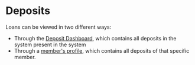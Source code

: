 # Deposits

Loans can be viewed in two different ways:
* Through the [Deposit Dashboard](Deposit-Dashboard.md), which contains all deposits in the system
present in the system
* Through a [member's profile](Member-Profiles.md), which contains all deposits of that specific member.

<seealso>
    <category ref="deposits">
        <a href="Deposit-Dashboard.md" />
        <a href="Creating-New-Deposit.md" />
    </category>
    <category ref="uh">
        <a href="Admin.md" />
        <a href="Authenticating-Logging-In.md" />
        <a href="Loans.md" />
        <a href="Profiles.md" />
    </category>
    <category ref="ds">
        <a href="Naming.md" />
        <a href="Comments.md" />
        <a href="Code-Style.md" />
        <a href="Git-Commit-Messages.md" />
        <a href="Vue.md"></a>
    </category>
</seealso>
